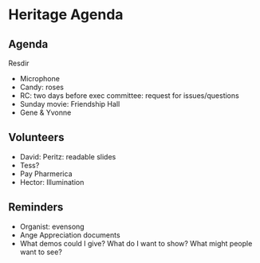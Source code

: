 # Heritage Agenda

## Agenda

Resdir
* Microphone
* Candy: roses
* RC: two days before exec committee: request for issues/questions
* Sunday movie: Friendship Hall
* Gene & Yvonne


## Volunteers

* David: Peritz: readable slides
* Tess?
* Pay Pharmerica
* Hector: Illumination

## Reminders

* Organist: evensong
* Ange Appreciation documents
* What demos could I give? What do I want to show? What might people want to see?
